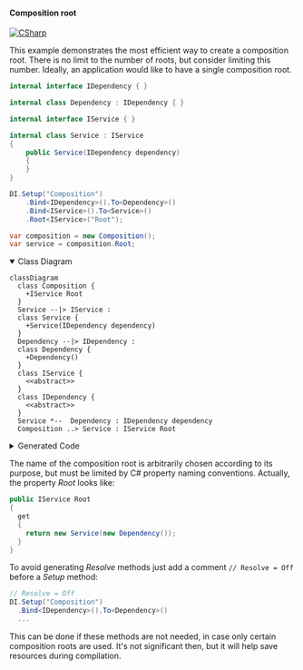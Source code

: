 #### Composition root

[![CSharp](https://img.shields.io/badge/C%23-code-blue.svg)](../tests/Pure.DI.UsageTests/Basics/CompositionRootScenario.cs)

This example demonstrates the most efficient way to create a composition root. There is no limit to the number of roots, but consider limiting this number. Ideally, an application would like to have a single composition root.

```c#
internal interface IDependency { }

internal class Dependency : IDependency { }

internal interface IService { }

internal class Service : IService
{
    public Service(IDependency dependency)
    {
    }
}

DI.Setup("Composition")
    .Bind<IDependency>().To<Dependency>()
    .Bind<IService>().To<Service>()
    .Root<IService>("Root");

var composition = new Composition();
var service = composition.Root;
```

<details open>
<summary>Class Diagram</summary>

```mermaid
classDiagram
  class Composition {
    +IService Root
  }
  Service --|> IService : 
  class Service {
    +Service(IDependency dependency)
  }
  Dependency --|> IDependency : 
  class Dependency {
    +Dependency()
  }
  class IService {
    <<abstract>>
  }
  class IDependency {
    <<abstract>>
  }
  Service *--  Dependency : IDependency dependency
  Composition ..> Service : IService Root
```

</details>

<details>
<summary>Generated Code</summary>

```c#
partial class Composition
{
  public Composition()
  {
  }
  
  internal Composition(Composition parent)
  {
  }
  
  #region Composition Roots
  public Pure.DI.UsageTests.Basics.CompositionRootScenario.IService Root
  {
    [global::System.Runtime.CompilerServices.MethodImpl((global::System.Runtime.CompilerServices.MethodImplOptions)0x300)]
    get
    {
      Pure.DI.UsageTests.Basics.CompositionRootScenario.Dependency v52LocalAC4CF3 = new Pure.DI.UsageTests.Basics.CompositionRootScenario.Dependency();
      Pure.DI.UsageTests.Basics.CompositionRootScenario.Service v51LocalAC4CF3 = new Pure.DI.UsageTests.Basics.CompositionRootScenario.Service(v52LocalAC4CF3);
      return v51LocalAC4CF3;
    }
  }
  #endregion
  
  
  public override string ToString()
  {
    return
      "classDiagram\n" +
        "  class Composition {\n" +
          "    +IService Root\n" +
        "  }\n" +
        "  Service --|> IService : \n" +
        "  class Service {\n" +
          "    +Service(IDependency dependency)\n" +
        "  }\n" +
        "  Dependency --|> IDependency : \n" +
        "  class Dependency {\n" +
          "    +Dependency()\n" +
        "  }\n" +
        "  class IService {\n" +
          "    <<abstract>>\n" +
        "  }\n" +
        "  class IDependency {\n" +
          "    <<abstract>>\n" +
        "  }\n" +
        "  Service *--  Dependency : IDependency dependency\n" +
        "  Composition ..> Service : IService Root";
  }
}
```

</details>


The name of the composition root is arbitrarily chosen according to its purpose, but must be limited by C# property naming conventions. Actually, the property _Root_ looks like:
```c#
public IService Root
{
  get
  {
    return new Service(new Dependency());
  }
}
```
To avoid generating _Resolve_ methods just add a comment `// Resolve = Off` before a _Setup_ method:
```c#
// Resolve = Off
DI.Setup("Composition")
  .Bind<IDependency>().To<Dependency>()
  ...
```
This can be done if these methods are not needed, in case only certain composition roots are used. It's not significant then, but it will help save resources during compilation.
